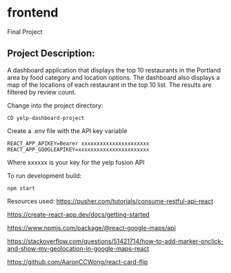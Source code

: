 # frontend

Final Project

## Project Description:
A dashboard application that displays the top 10 restaurants in the Portland area by food category and location options. The dashboard also displays a map of the locations of each restaurant in the top 10 list. The results are filtered by review count.


Change into the project directory:
```
CD yelp-dashboard-project
```

Create a .env file with the API key variable
```
REACT_APP_APIKEY=Bearer xxxxxxxxxxxxxxxxxxxxxx
REACT_APP_GOOGLEAPIKEY=xxxxxxxxxxxxxxxxxxxxxxx
```
Where xxxxxx is your key for the yelp fusion API

To run development build:
```
npm start 
```

Resources used:
https://pusher.com/tutorials/consume-restful-api-react

https://create-react-app.dev/docs/getting-started

https://www.npmjs.com/package/@react-google-maps/api

https://stackoverflow.com/questions/51421714/how-to-add-marker-onclick-and-show-my-geolocation-in-google-maps-react

https://github.com/AaronCCWong/react-card-flip
